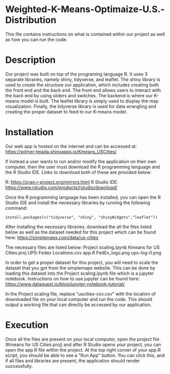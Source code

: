 # Weighted-K-Means-Optimaize-U.S.-Distribution
This file contains instructions on what is contained within our project as well as
how you can run the code.

Description
==================================

Our project was built on top of the programing language R. It uses 3 separate libraries, namely shiny, tidyverse, and
leaflet. The shiny library is used to create the structure our application, which includes creating both the front end
and the back end. The front end allows users to interact with the back end by using sliders and switches. The backend is
where our K-means model is built. The leaflet library is simply used to display the map visualization. Finally, the
tidyverse library is used for data wrangling and creating the proper dataset to feed to our K-means model.

Installation
==================================
Our web app is hosted on the internet and can be accessed at: https://wilmer-tejada.shinyapps.io/Kmeans_USCities/

If instead a user wants to run and/or modify the application on their own computer, then the user must download the R
programming language and the R Studio IDE. Links to download both of these are provided below:

R: https://cran.r-project.org/mirrors.html
R Studio IDE: https://www.rstudio.com/products/rstudio/download/

Once the R programming language has been installed, you can open the R Studio IDE and install the necessary libraries
by running the following command:

```
install.packages(c("tidyverse", "shiny", "shinyWidgets","leaflet"))
```

After installing the necessary libraries, download the all the files listed below as well as the dataset needed for this project which can be found here:
https://simplemaps.com/data/us-cities

The necessary files are listed below:
Project scaling.ipynb
Kmeans for US Cities.proj
UPS-Fedex Locations.csv
app.R
FedEx_logo.png
ups-log-0.png

In order to get a proper dataset for this project, you will need to scale the dataset that you got from the simplemaps website. This can be done by loading this dataset into the Project scaling.ipynb file which is a jupyter notebook. Instructions on how to use jupyter can be found here:
https://www.dataquest.io/blog/jupyter-notebook-tutorial/

In the Project scaling file, replace "uscities-csv.csv" with the location of downloaded file on your local computer and run the code. This should output a working file that can directly be accessed by our application.

Execution
==================================

Once all the files are present on your local computer, open the project file (Kmeans for US Cities.proj) and after R
Studio opens your project, you can open the app.R file within the project. At the top right corner of your app.R script, you should be able
to see a "Run App" button. You can click this, and if all files and libraries are present, the application should render
successfully.


